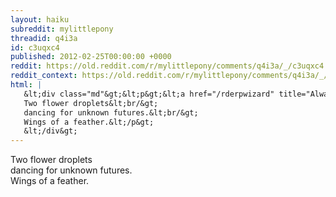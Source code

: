 ```yaml
---
layout: haiku
subreddit: mylittlepony
threadid: q4i3a
id: c3uqxc4
published: 2012-02-25T00:00:00 +0000
reddit: https://old.reddit.com/r/mylittlepony/comments/q4i3a/_/c3uqxc4
reddit_context: https://old.reddit.com/r/mylittlepony/comments/q4i3a/_/c3uqxc4?context=3
html: |
   &lt;div class="md"&gt;&lt;p&gt;&lt;a href="/rderpwizard" title="Always Relevant / Hurricane In Distant Land / Paper Bag Princess"&gt;&lt;/a&gt;
   Two flower droplets&lt;br/&gt;
   dancing for unknown futures.&lt;br/&gt;
   Wings of a feather.&lt;/p&gt;
   &lt;/div&gt;
---
```


[](/rderpwizard "Always Relevant / Hurricane In Distant Land / Paper Bag Princess")
Two flower droplets  
dancing for unknown futures.  
Wings of a feather.